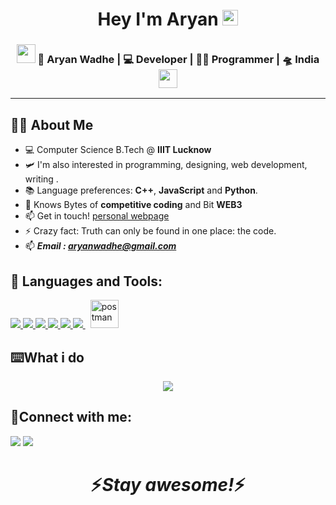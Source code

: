 <h1 align="center">Hey  I'm Aryan <img src="https://raw.githubusercontent.com/MartinHeinz/MartinHeinz/master/wave.gif" width="25px"> </h1>

<div align="center">
<h3><img src="https://media.giphy.com/media/WUlplcMpOCEmTGBtBW/giphy.gif" width="30"> 🙎 Aryan Wadhe | 💻 Developer | 👨‍💻 Programmer | 🛸 India <img src="https://media.giphy.com/media/WUlplcMpOCEmTGBtBW/giphy.gif" width="30"></h3>
</div>


---



## 🙋‍♂️ About Me

- 💻 Computer Science B.Tech @ **IIIT Lucknow**
- 🛩️ I'm also interested in programming, designing, web development, writing .
- 📚 Language preferences: **C++**, **JavaScript** and **Python**.
- 🌱 Knows Bytes of **competitive coding** and Bit **WEB3**
- 📫 Get in touch! [personal webpage](https://aryanwadhe.vercel.app/)
- ⚡ Crazy fact: Truth can only be found in one place: the code.
- 📫 ***Email :  aryanwadhe@gmail.com***


## 🚀 Languages and Tools:

<p align="left"> 
 <a href="https://www.w3.org/html/" target="_blank"> <img src="https://img.icons8.com/color/48/000000/html-5.png"/> </a> 
 <a href="https://www.w3schools.com/css/" target="_blank"> <img src="https://img.icons8.com/color/48/000000/css3.png"/> </a> 
  <a href="https://developer.mozilla.org/en-US/docs/Web/JavaScript" target="_blank"> <img src="https://img.icons8.com/color/48/000000/javascript.png"/> </a> 
    <a href="https://reactjs.org/" target="_blank"> <img src="https://img.icons8.com/color/48/000000/react-native.png"/> </a> 
    <a href="https://getbootstrap.com" target="_blank"> <img src="https://img.icons8.com/color/48/000000/bootstrap.png"/> </a> 
    <a style="padding-right:8px;" href="https://nodejs.org" target="_blank"> <img src="https://img.icons8.com/color/48/000000/nodejs.png"/> </a>   
    <a href="https://postman.com" target="_blank"> <img src="https://www.vectorlogo.zone/logos/getpostman/getpostman-icon.svg" alt="postman" width="45" height="45"/> </a>


## ⌨️What i do

<p align="center">
   <img src="https://i.giphy.com/media/v1.Y2lkPTc5MGI3NjExbHNrZjFmZTR0ZmR6NmRpaXZtMXp3ZHkzaXkwenNnYXhkcGcxMWR3aCZlcD12MV9pbnRlcm5hbF9naWZfYnlfaWQmY3Q9Zw/RbDKaczqWovIugyJmW/giphy.gif" />
   </p>

## 🔗Connect with me:

<p align="left">
<a href = "https://www.linkedin.com/in/aryan-wadhe-12b2a1229/"><img src="https://img.icons8.com/fluent/48/000000/linkedin.png"/></a>
<a href = "https://leetcode.com/u/aryanwadhe/"><img src="https://img.icons8.com/?size=50&id=9L16NypUzu38&format=png&color=000000"/></a>

<h1 align='center'>⚡️<i>Stay awesome!</i>⚡️</h1>

